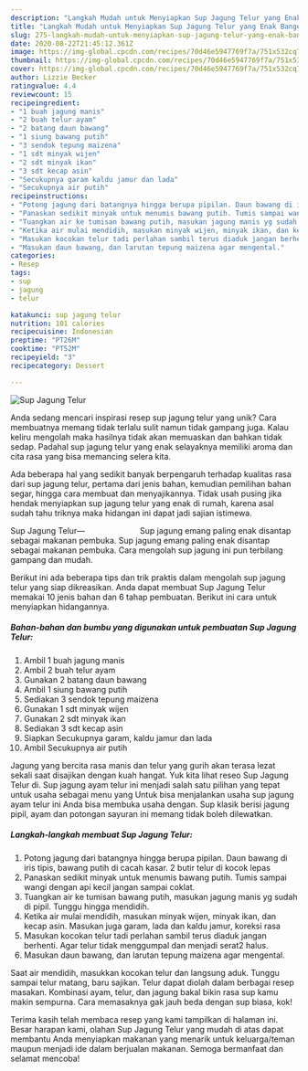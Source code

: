 ```yaml
---
description: "Langkah Mudah untuk Menyiapkan Sup Jagung Telur yang Enak Banget"
title: "Langkah Mudah untuk Menyiapkan Sup Jagung Telur yang Enak Banget"
slug: 275-langkah-mudah-untuk-menyiapkan-sup-jagung-telur-yang-enak-banget
date: 2020-08-22T21:45:12.361Z
image: https://img-global.cpcdn.com/recipes/70d46e5947769f7a/751x532cq70/sup-jagung-telur-foto-resep-utama.jpg
thumbnail: https://img-global.cpcdn.com/recipes/70d46e5947769f7a/751x532cq70/sup-jagung-telur-foto-resep-utama.jpg
cover: https://img-global.cpcdn.com/recipes/70d46e5947769f7a/751x532cq70/sup-jagung-telur-foto-resep-utama.jpg
author: Lizzie Becker
ratingvalue: 4.4
reviewcount: 15
recipeingredient:
- "1 buah jagung manis"
- "2 buah telur ayam"
- "2 batang daun bawang"
- "1 siung bawang putih"
- "3 sendok tepung maizena"
- "1 sdt minyak wijen"
- "2 sdt minyak ikan"
- "3 sdt kecap asin"
- "Secukupnya garam kaldu jamur dan lada"
- "Secukupnya air putih"
recipeinstructions:
- "Potong jagung dari batangnya hingga berupa pipilan. Daun bawang di iris tipis, bawang putih di cacah kasar. 2 butir telur di kocok lepas"
- "Panaskan sedikit minyak untuk menumis bawang putih. Tumis sampai wangi dengan api kecil jangan sampai coklat."
- "Tuangkan air ke tumisan bawang putih, masukan jagung manis yg sudah di pipil. Tunggu hingga mendidih."
- "Ketika air mulai mendidih, masukan minyak wijen, minyak ikan, dan kecap asin. Masukan juga garam, lada dan kaldu jamur, koreksi rasa"
- "Masukan kocokan telur tadi perlahan sambil terus diaduk jangan berhenti. Agar telur tidak menggumpal dan menjadi serat2 halus."
- "Masukan daun bawang, dan larutan tepung maizena agar mengental."
categories:
- Resep
tags:
- sup
- jagung
- telur

katakunci: sup jagung telur 
nutrition: 101 calories
recipecuisine: Indonesian
preptime: "PT26M"
cooktime: "PT52M"
recipeyield: "3"
recipecategory: Dessert

---
```



![Sup Jagung Telur](https://img-global.cpcdn.com/recipes/70d46e5947769f7a/751x532cq70/sup-jagung-telur-foto-resep-utama.jpg)

Anda sedang mencari inspirasi resep sup jagung telur yang unik? Cara membuatnya memang tidak terlalu sulit namun tidak gampang juga. Kalau keliru mengolah maka hasilnya tidak akan memuaskan dan bahkan tidak sedap. Padahal sup jagung telur yang enak selayaknya memiliki aroma dan cita rasa yang bisa memancing selera kita.

Ada beberapa hal yang sedikit banyak berpengaruh terhadap kualitas rasa dari sup jagung telur, pertama dari jenis bahan, kemudian pemilihan bahan segar, hingga cara membuat dan menyajikannya. Tidak usah pusing jika hendak menyiapkan sup jagung telur yang enak di rumah, karena asal sudah tahu triknya maka hidangan ini dapat jadi sajian istimewa.

Sup Jagung Telur—⠀⠀⠀⠀⠀⠀⠀⠀⠀ Sup jagung emang paling enak disantap sebagai makanan pembuka. Sup jagung emang paling enak disantap sebagai makanan pembuka. Cara mengolah sup jagung ini pun terbilang gampang dan mudah.


Berikut ini ada beberapa tips dan trik praktis dalam mengolah sup jagung telur yang siap dikreasikan. Anda dapat membuat Sup Jagung Telur memakai 10 jenis bahan dan 6 tahap pembuatan. Berikut ini cara untuk menyiapkan hidangannya.

<!--inarticleads1-->

##### Bahan-bahan dan bumbu yang digunakan untuk pembuatan Sup Jagung Telur:

1. Ambil 1 buah jagung manis
1. Ambil 2 buah telur ayam
1. Gunakan 2 batang daun bawang
1. Ambil 1 siung bawang putih
1. Sediakan 3 sendok tepung maizena
1. Gunakan 1 sdt minyak wijen
1. Gunakan 2 sdt minyak ikan
1. Sediakan 3 sdt kecap asin
1. Siapkan Secukupnya garam, kaldu jamur dan lada
1. Ambil Secukupnya air putih


Jagung yang bercita rasa manis dan telur yang gurih akan terasa lezat sekali saat disajikan dengan kuah hangat. Yuk kita lihat reseo Sup Jagung Telur di. Sup jagung ayam telur ini menjadi salah satu pilihan yang tepat untuk usaha sebagai menu yang Untuk bisa menjalankan usaha sup jagung ayam telur ini Anda bisa membuka usaha dengan. Sup klasik berisi jagung pipil, ayam dan potongan sayuran ini memang tidak boleh dilewatkan. 

<!--inarticleads2-->

##### Langkah-langkah membuat Sup Jagung Telur:

1. Potong jagung dari batangnya hingga berupa pipilan. Daun bawang di iris tipis, bawang putih di cacah kasar. 2 butir telur di kocok lepas
1. Panaskan sedikit minyak untuk menumis bawang putih. Tumis sampai wangi dengan api kecil jangan sampai coklat.
1. Tuangkan air ke tumisan bawang putih, masukan jagung manis yg sudah di pipil. Tunggu hingga mendidih.
1. Ketika air mulai mendidih, masukan minyak wijen, minyak ikan, dan kecap asin. Masukan juga garam, lada dan kaldu jamur, koreksi rasa
1. Masukan kocokan telur tadi perlahan sambil terus diaduk jangan berhenti. Agar telur tidak menggumpal dan menjadi serat2 halus.
1. Masukan daun bawang, dan larutan tepung maizena agar mengental.


Saat air mendidih, masukkan kocokan telur dan langsung aduk. Tunggu sampai telur matang, baru sajikan. Telur dapat diolah dalam berbagai resep masakan. Kombinasi ayam, telur, dan jagung bakal bikin rasa sup kamu makin sempurna. Cara memasaknya gak jauh beda dengan sup biasa, kok! 

Terima kasih telah membaca resep yang kami tampilkan di halaman ini. Besar harapan kami, olahan Sup Jagung Telur yang mudah di atas dapat membantu Anda menyiapkan makanan yang menarik untuk keluarga/teman maupun menjadi ide dalam berjualan makanan. Semoga bermanfaat dan selamat mencoba!
